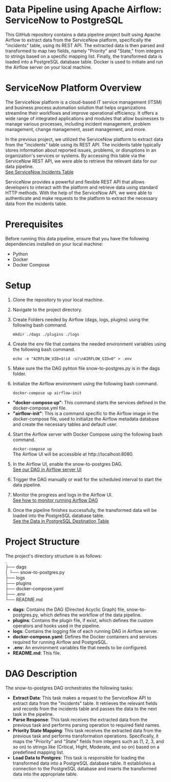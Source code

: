 # Data Pipeline using Apache Airflow: ServiceNow to PostgreSQL
This GitHub repository contains a data pipeline project built using Apache Airflow to extract data from the ServiceNow platform, specifically the "incidents" table, using its REST API. The extracted data is then parsed and transformed to map two fields, namely "Priority" and "State," from integers to strings based on a specific mapping list. Finally, the transformed data is loaded into a PostgreSQL database table. Docker is used to initiate and run the Airflow server on your local machine.

# ServiceNow Platform Overview
The ServiceNow platform is a cloud-based IT service management (ITSM) and business process automation solution that helps organizations streamline their workflows and improve operational efficiency. It offers a wide range of integrated applications and modules that allow businesses to manage various processes, including incident management, problem management, change management, asset management, and more.

In the previous project, we utilized the ServiceNow platform to extract data from the "incidents" table using its REST API. The incidents table typically stores information about reported issues, problems, or disruptions in an organization's services or systems. By accessing this table via the ServiceNow REST API, we were able to retrieve the relevant data for our data pipeline.  
[See ServiceNow Incidents Table](https://github.com/Raed-Ashraf/Data-Pipeline-using-Airflow/issues/1#issue-2105297278)

ServiceNow provides a powerful and flexible REST API that allows developers to interact with the platform and retrieve data using standard HTTP methods. With the help of the ServiceNow API, we were able to authenticate and make requests to the platform to extract the necessary data from the incidents table.

# Prerequisites
Before running this data pipeline, ensure that you have the following dependencies installed on your local machine:
- Python
- Docker
- Docker Compose

# Setup
1. Clone the repository to your local machine.
2. Navigate to the project directory.
3. Create Folders needed by Airflow (dags, logs, plugins) using the following bash command.  
  
    `mkdir ./dags ./plugins ./logs`
4. Create the env file that contains the needed environment variables using the following bash command.  
  
    `echo -e "AIRFLOW_UID=$(id -u)\nAIRFLOW_GID=0" > .env`
5. Make sure the the DAG pyhton file snow-to-postgres.py is in the dags folder.
6. Initialize the Airflow environment using the following bash command.
  
    `docker-compose up airflow-init`
  - **"docker-compose up"**: This command starts the services defined in the docker-compose.yml file.
  - **"airflow-init"**: This is a command specific to the Airflow image in the docker-compose file, used to initialize the Airflow metadata database and create the necessary tables and default user.
4. Start the Airflow server with Docker Compose using the following bash command.  
  
    `docker-compose up`   
  The Airflow UI will be accessible at http://localhost:8080.  
5. In the Airflow UI, enable the snow-to-postgres DAG.  
[See our DAG in Airflow server UI](https://github.com/Raed-Ashraf/Data-Pipeline-using-Airflow/issues/3#issue-2105339302)  
6. Trigger the DAG manually or wait for the scheduled interval to start the data pipeline.
7. Monitor the progress and logs in the Airflow UI.  
[See how to monitor running Airflow DAG](https://github.com/Raed-Ashraf/Data-Pipeline-using-Airflow/issues/4#issue-2105340932)  
8. Once the pipeline finishes successfully, the transformed data will be loaded into the PostgreSQL database table.  
[See the Data in PostgreSQL Destination Table](https://github.com/Raed-Ashraf/Data-Pipeline-using-Airflow/issues/2#issue-2105337623)  

# Project Structure
The project's directory structure is as follows:  
.  
├── dags  
│   └── snow-to-postgres.py  
├── logs  
├── plugins  
├── docker-compose.yaml  
├── .env  
└── README.md  
- **dags**: Contains the DAG (Directed Acyclic Graph) file, snow-to-postgres.py, which defines the workflow of the data pipeline.
- **plugins**: Contains the plugin file, if exist, which defines the custom operators and hooks used in the pipeline.
- **logs**: Contains the logging file of each running DAG in Airflow server.
- **docker-compose.yaml**: Defines the Docker containers and services required for running Airflow and PostgreSQL.
- **.env**: An environment variables file that needs to be configured.
- **README.md**: This file.

# DAG Description
The snow-to-postgres DAG orchestrates the following tasks:
- **Extract Data**: This task makes a request to the ServiceNow API to extract data from the "incidents" table. It retrieves the relevant fields and records from the incidents table and passes the data to the next task in the pipeline.  
- **Parse Response**: This task receives the extracted data from the previous task and performs parsing operation to required field names.  
- **Priority State Mapping**: This task receives the extracted data from the previous task and performs transformation operations. Specifically, it maps the "Priority" and "State" fields from integers such as (1, 2, 3, and so on) to strings like (Critical, Hight, Moderate, and so on) based on a predefined mapping list.
- **Load Data to Postgres**: This task is responsible for loading the transformed data into a PostgreSQL database table. It establishes a connection to the PostgreSQL database and inserts the transformed data into the appropriate table.

